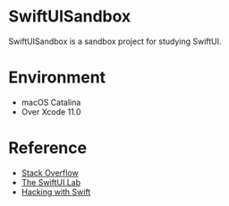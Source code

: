# SwiftUISandbox

SwiftUISandbox is a sandbox project for studying SwiftUI.

# Environment

- macOS Catalina 
- Over Xcode 11.0

# Reference

- [Stack Overflow](https://stackoverflow.com/search?q=swiftui)
- [The SwiftUI Lab](https://swiftui-lab.com/)
- [Hacking with Swift](https://www.hackingwithswift.com/quick-start/swiftui)
